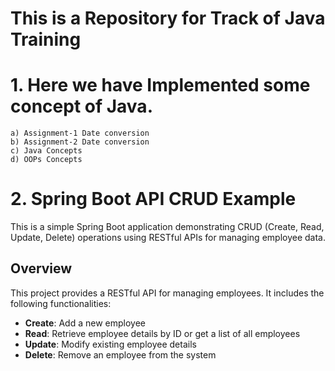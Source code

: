 # This is a Repository for Track of Java Training 

# 1. Here we have Implemented some concept of Java.
    a) Assignment-1 Date conversion
    b) Assignment-2 Date conversion
    c) Java Concepts
    d) OOPs Concepts



# 2. Spring Boot API CRUD Example

This is a simple Spring Boot application demonstrating CRUD (Create, Read, Update, Delete) operations using RESTful APIs for managing employee data.

## Overview

This project provides a RESTful API for managing employees. It includes the following functionalities:

- **Create**: Add a new employee
- **Read**: Retrieve employee details by ID or get a list of all employees
- **Update**: Modify existing employee details
- **Delete**: Remove an employee from the system

